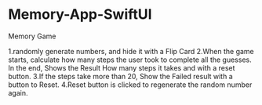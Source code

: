 # Memory-App-SwiftUI

Memory Game

1.randomly generate numbers, and hide it with a Flip Card
2.When the game starts, calculate how many steps the user took to complete all the guesses. In the end, Shows the Result How many steps it takes and with a reset button.
3.If the steps take more than 20, Show the Failed result with a button to Reset.
4.Reset button is clicked to regenerate the random number again.
